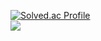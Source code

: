 [![Solved.ac Profile](http://mazassumnida.wtf/api/generate_badge?boj=kdk7854)](https://solved.ac/kdk7854)<br/>
<a href="https://github.com/kangdg94"><img src="https://hits.seeyoufarm.com/api/count/incr/badge.svg?url=https%3A%2F%2Fgithub.com%2Fseondal&count_bg=%23000000&title_bg=%23000000&icon=github.svg&icon_color=%23E7E7E7&title=GitHub&edge_flat=false)"/></a>
